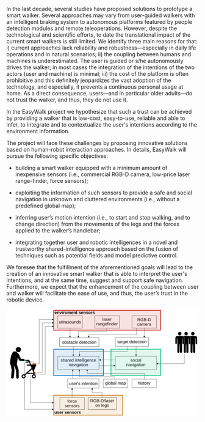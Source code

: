 In the last decade, several studies have proposed solutions to prototype a smart walker. Several approaches may vary from user-guided walkers with an intelligent braking system to autonomous platforms featured by people detection modules and remote teleoperations. However, despite the technological and scientific efforts, to date the translational impact of the current smart walkers is still limited. We identify three main reasons for that: i) current approaches lack reliability and robustness—especially in daily life operations and in natural scenarios; ii) the coupling between humans and machines is underestimated. The user is guided or s/he autonomously drives the walker; in most cases the integration of the intentions of the two actors (user and machine) is minimal; iii) the cost of the platform is often prohibitive and this definitely jeopardizes the vast adoption of the technology, and especially, it prevents a continuous personal usage at home. As a direct consequence, users—and in particular older adults—do not trust the walker, and thus, they do not use it.


In the EasyWalk project we hypothesize that such a trust can be achieved by providing a walker that is low-cost, easy-to-use, reliable and able to infer, to integrate and to contextualize the user's intentions according to the environment information.


The project will face these challenges by proposing innovative solutions based on human-robot interaction approaches. In details, EasyWalk will pursue the following specific objectives:

* building a smart walker equipped with a minimum amount of inexpensive sensors (i.e., commercial RGB-D camera, low-price laser range-finder, force sensors);

* exploiting the information of such sensors to provide a safe and social navigation in unknown and cluttered environments (i.e., without a predefined global map);

* inferring user’s motion intention (i.e., to start and stop walking, and to change direction) from the movements of the legs and the forces applied to the walker’s handlebar;

* integrating together user and robotic intelligences in a novel and trustworthy shared-intelligence approach based on the fusion of techniques such as potential fields and model predictive control.


We foresee that the fulfillment of the aforementioned goals will lead to the creation of an innovative smart walker that is able to interpret the user's intentions, and at the same time, suggest and support safe navigation. Furthermore, we expect that the enhancement of the coupling between user and walker will facilitate the ease of use, and thus, the user’s trust in the robotic device.

![project pipeline](https://github.com/EasyWalk-PRIN/.github/blob/fcb0597545149bcc98e4aad1323b04fd7b160e46/profile/easywalk_flow.png)
